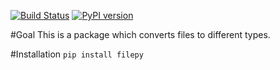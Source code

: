 [![Build Status](https://travis-ci.com/KordianD/filepy.svg?branch=master)](https://travis-ci.com/KordianD/filepy)
[![PyPI version](https://badge.fury.io/py/filepy.svg)](https://badge.fury.io/py/filepy)

#Goal
This is a package which converts files to different types.

#Installation
``pip install filepy`` 
